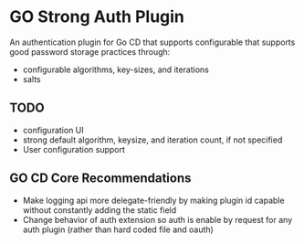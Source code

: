 GO Strong Auth Plugin
=====================
An authentication plugin for Go CD that supports configurable that supports good password storage practices through:

- configurable algorithms, key-sizes, and iterations
- salts

TODO
----
- configuration UI
- strong default algorithm, keysize, and iteration count, if not specified
- User configuration support


GO CD Core Recommendations
--------------------------
- Make logging api more delegate-friendly by making plugin id capable without constantly adding the static field
- Change behavior of auth extension so auth is enable by request for any auth plugin (rather than hard coded file and oauth)
